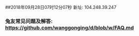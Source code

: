 ##2018年09月28日07时12分07秒 新址: 104.248.39.247
### 兔友常见问题及解答: https://github.com/wanggonging/d/blob/w/FAQ.md
